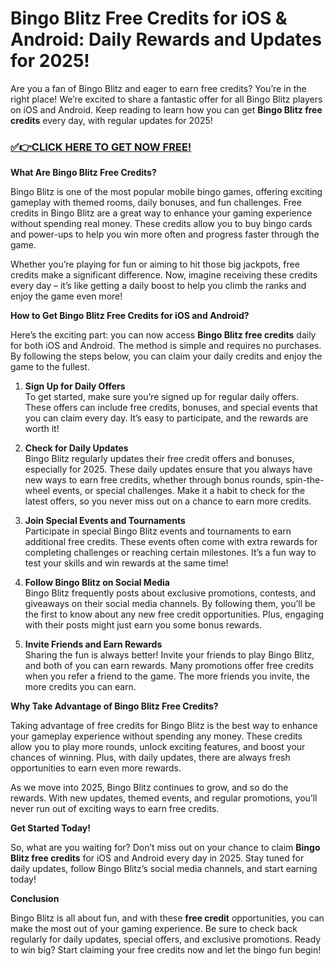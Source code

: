 # Bingo Blitz Free Credits for iOS & Android: Daily Rewards and Updates for 2025!

Are you a fan of Bingo Blitz and eager to earn free credits? You’re in the right place! We’re excited to share a fantastic offer for all Bingo Blitz players on iOS and Android. Keep reading to learn how you can get **Bingo Blitz free credits** every day, with regular updates for 2025!

### [✅👉CLICK HERE TO GET NOW FREE!](https://freeforyou.xyz/bingo/blitz/go/)

**What Are Bingo Blitz Free Credits?**

Bingo Blitz is one of the most popular mobile bingo games, offering exciting gameplay with themed rooms, daily bonuses, and fun challenges. Free credits in Bingo Blitz are a great way to enhance your gaming experience without spending real money. These credits allow you to buy bingo cards and power-ups to help you win more often and progress faster through the game.

Whether you’re playing for fun or aiming to hit those big jackpots, free credits make a significant difference. Now, imagine receiving these credits every day – it’s like getting a daily boost to help you climb the ranks and enjoy the game even more!

**How to Get Bingo Blitz Free Credits for iOS and Android?**

Here’s the exciting part: you can now access **Bingo Blitz free credits** daily for both iOS and Android. The method is simple and requires no purchases. By following the steps below, you can claim your daily credits and enjoy the game to the fullest.

1. **Sign Up for Daily Offers**  
   To get started, make sure you’re signed up for regular daily offers. These offers can include free credits, bonuses, and special events that you can claim every day. It’s easy to participate, and the rewards are worth it!

2. **Check for Daily Updates**  
   Bingo Blitz regularly updates their free credit offers and bonuses, especially for 2025. These daily updates ensure that you always have new ways to earn free credits, whether through bonus rounds, spin-the-wheel events, or special challenges. Make it a habit to check for the latest offers, so you never miss out on a chance to earn more credits.

3. **Join Special Events and Tournaments**  
   Participate in special Bingo Blitz events and tournaments to earn additional free credits. These events often come with extra rewards for completing challenges or reaching certain milestones. It’s a fun way to test your skills and win rewards at the same time!

4. **Follow Bingo Blitz on Social Media**  
   Bingo Blitz frequently posts about exclusive promotions, contests, and giveaways on their social media channels. By following them, you’ll be the first to know about any new free credit opportunities. Plus, engaging with their posts might just earn you some bonus rewards.

5. **Invite Friends and Earn Rewards**  
   Sharing the fun is always better! Invite your friends to play Bingo Blitz, and both of you can earn rewards. Many promotions offer free credits when you refer a friend to the game. The more friends you invite, the more credits you can earn.

**Why Take Advantage of Bingo Blitz Free Credits?**

Taking advantage of free credits for Bingo Blitz is the best way to enhance your gameplay experience without spending any money. These credits allow you to play more rounds, unlock exciting features, and boost your chances of winning. Plus, with daily updates, there are always fresh opportunities to earn even more rewards.

As we move into 2025, Bingo Blitz continues to grow, and so do the rewards. With new updates, themed events, and regular promotions, you’ll never run out of exciting ways to earn free credits.

**Get Started Today!**

So, what are you waiting for? Don’t miss out on your chance to claim **Bingo Blitz free credits** for iOS and Android every day in 2025. Stay tuned for daily updates, follow Bingo Blitz’s social media channels, and start earning today!

**Conclusion**

Bingo Blitz is all about fun, and with these **free credit** opportunities, you can make the most out of your gaming experience. Be sure to check back regularly for daily updates, special offers, and exclusive promotions. Ready to win big? Start claiming your free credits now and let the bingo fun begin!

